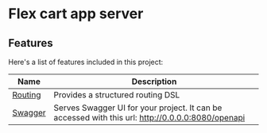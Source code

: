 # Flex cart app server



## Features

Here's a list of features included in this project:

| Name                                                                   | Description                                                                        |
| ------------------------------------------------------------------------|------------------------------------------------------------------------------------|
| [Routing](https://start.ktor.io/p/routing)                             | Provides a structured routing DSL                                                  |
| [Swagger](https://start.ktor.io/p/swagger)                             | Serves Swagger UI for your project. It can be accessed with this url: http://0.0.0.0:8080/openapi             |

